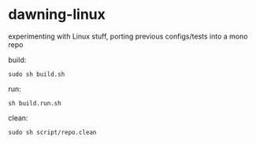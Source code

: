 # dawning-linux
experimenting with Linux stuff, porting previous configs/tests into a mono repo

build:
```
sudo sh build.sh
```

run:
```
sh build.run.sh
```

clean:
```
sudo sh script/repo.clean
```